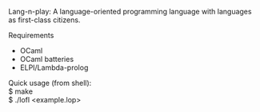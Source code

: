 
Lang-n-play: A language-oriented programming language with languages as first-class citizens.

Requirements
- OCaml
- OCaml batteries
- ELPI/Lambda-prolog

Quick usage (from shell):    
$ make     
$ ./lofl <example.lop>

